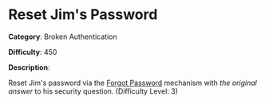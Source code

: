 # Reset Jim's Password

**Category**: Broken Authentication

**Difficulty**: 450

**Description**:

Reset Jim's password via the <a href="/#/forgot-password">Forgot Password</a> mechanism with <i>the original answer</i> to his security question. (Difficulty Level: 3)
